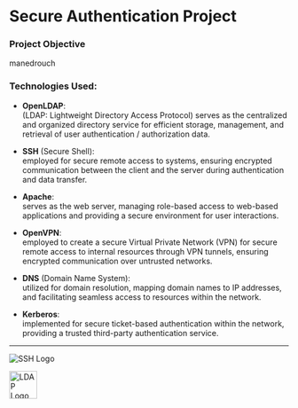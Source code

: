 # Secure Authentication Project
### Project Objective
manedrouch

### Technologies Used:
- **OpenLDAP**:  
  (LDAP: Lightweight Directory Access Protocol) serves as the centralized and organized directory service for efficient storage, management, and retrieval of user authentication / authorization data.
  
- **SSH** (Secure Shell):  
    employed for secure remote access to systems, ensuring encrypted communication between the client and the server during authentication and data transfer.
  
- **Apache**:  
  serves as the web server, managing role-based access to web-based applications and providing a secure environment for user interactions.
   
- **OpenVPN**:  
  employed to create a secure Virtual Private Network (VPN) for secure remote access to internal resources through VPN tunnels, ensuring encrypted communication over untrusted networks.
  
- **DNS** (Domain Name System):  
  utilized for domain resolution, mapping domain names to IP addresses, and facilitating seamless access to resources within the network.
  
- **Kerberos**:  
  implemented for secure ticket-based authentication within the network, providing a trusted third-party authentication service.
 ___

![SSH Logo](https://drive.google.com/uc?id=1hN3bVwdTa8PItc5USiAJ4QcRmvcgEt-b)

<img src="https://drive.google.com/file/d/1hN3bVwdTa8PItc5USiAJ4QcRmvcgEt-b/view?usp=drive_link" alt="LDAP Logo" width="50"/>